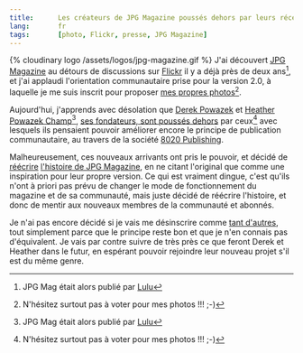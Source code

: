 ```yaml
--- 
title:      Les créateurs de JPG Magazine poussés dehors par leurs récents partenaires 
lang:       fr 
tags:       [photo, Flickr, presse, JPG Magazine]
---
```


{% cloudinary logo /assets/logos/jpg-magazine.gif %}
J'ai découvert [JPG Magazine](http://jpgmag.com/) au détours de discussions sur [Flickr](http://www.flickr.com/) il y a déjà près de deux ans[^1], et j'ai applaudi l'orientation communautaire prise pour la version 2.0, à laquelle je me suis inscrit pour proposer [mes propres photos](http://jpgmag.com/people/nhoizey)[^2].


[^1]: JPG Mag était alors publié par [Lulu](http://www.lulu.com/jpgmag) 

[^2]: N'hésitez surtout pas à voter pour mes photos !!! ;-)

Aujourd'hui, j'apprends avec désolation que [Derek Powazek](http://powazek.com/) et [Heather Powazek Champ](http://www.hchamp.com/)[^1], [ses fondateurs, sont poussés dehors](http://powazek.com/posts/534) par ceux[^2] avec lesquels ils pensaient pouvoir améliorer encore le principe de publication communautaire, au travers de la société [8020 Publishing](http://www.8020publishing.com/).

Malheureusement, ces nouveaux arrivants ont pris le pouvoir, et décidé de [réécrire](http://jpgmag.com/about/) [l'histoire de JPG Magazine](http://web.archive.org/web/20060410203205/jpgmag.com/about/), en ne citant l'original que comme une inspiration pour leur propre version. Ce qui est vraiment dingue, c'est qu'ils n'ont à priori pas prévu de changer le mode de fonctionnement du magazine et de sa communauté, mais juste décidé de réécrire l'histoire, et donc de mentir aux nouveaux membres de la communauté et abonnés.

Je n'ai pas encore décidé si je vais me désinscrire comme [tant d'autres](http://www.flickr.com/groups/ideletedmyjpgaccount/), tout simplement parce que le principe reste bon et que je n'en connais pas d'équivalent. Je vais par contre suivre de très près ce que feront Derek et Heather dans le futur, en espérant pouvoir rejoindre leur nouveau projet s'il est du même genre.


[^1]: Oui, oui, celle qui s'occupe de l'animation de la communauté Flickr, et notamment du [blog](http://blog.flickr.com/) 

[^2]: Dont [Paul Cloutier](http://www.jpgmag.com/people/theorem/)
